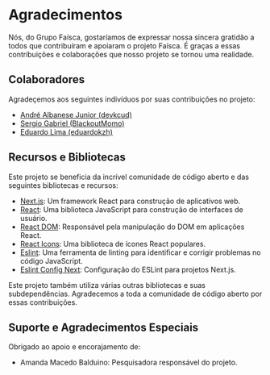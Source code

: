 # Agradecimentos

Nós, do Grupo Faísca, gostaríamos de expressar nossa sincera gratidão a todos que contribuíram e apoiaram o projeto Faísca. É graças a essas contribuições e colaborações que nosso projeto se tornou uma realidade.

## Colaboradores

Agradeçemos aos seguintes indivíduos por suas contribuições no projeto:

- [André Albanese Junior (devkcud)](https://github.com/devkcud)
- [Sergio Gabriel (BlackoutMomo)](https://github.com/BlackoutMomo)
- [Eduardo Lima (eduardokzh)](https://github.com/eduardokzh)

## Recursos e Bibliotecas

Este projeto se beneficia da incrível comunidade de código aberto e das seguintes bibliotecas e recursos:

- [Next.js](https://nextjs.org): Um framework React para construção de aplicativos web.
- [React](https://react.dev/): Uma biblioteca JavaScript para construção de interfaces de usuário.
- [React DOM](https://react.dev/): Responsável pela manipulação do DOM em aplicações React.
- [React Icons](https://react-icons.github.io/react-icons/): Uma biblioteca de ícones React populares.
- [Eslint](https://eslint.org): Uma ferramenta de linting para identificar e corrigir problemas no código JavaScript.
- [Eslint Config Next](https://github.com/vercel/next.js/tree/canary/packages/eslint-config-next): Configuração do ESLint para projetos Next.js.

Este projeto também utiliza várias outras bibliotecas e suas subdependências. Agradecemos a toda a comunidade de código aberto por essas contribuições.

## Suporte e Agradecimentos Especiais

Obrigado ao apoio e encorajamento de:

- Amanda Macedo Balduino: Pesquisadora responsável do projeto.
